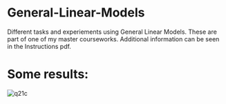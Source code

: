 # General-Linear-Models

Different tasks and experiements using General Linear Models. These are part of one of my master courseworks. Additional information can be seen in the Instructions pdf.

# Some results:

![q21c](https://user-images.githubusercontent.com/33178694/121579419-9ce74380-ca23-11eb-9061-bae5bf244a90.png)

